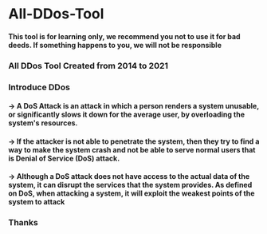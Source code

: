 # All-DDos-Tool
<h4>This tool is for learning only, we recommend you not to use it for bad deeds. If something happens to you, we will not be responsible</h4>
<h3>All DDos Tool Created from 2014 to 2021</h3>
<h3>Introduce DDos</h3>
<h4>-> A DoS Attack is an attack in which a person renders a system unusable, or significantly slows it down for the average user, by overloading the system's resources.</h4> <h4>-> If the attacker is not able to penetrate the system, then they try to find a way to make the system crash and not be able to serve normal users that is Denial of Service (DoS) attack.</h4>
<h4>-> Although a DoS attack does not have access to the actual data of the system, it can disrupt the services that the system provides. As defined on DoS, when attacking a system, it will exploit the weakest points of the system to attack</h4>
<h3>Thanks<h3>
